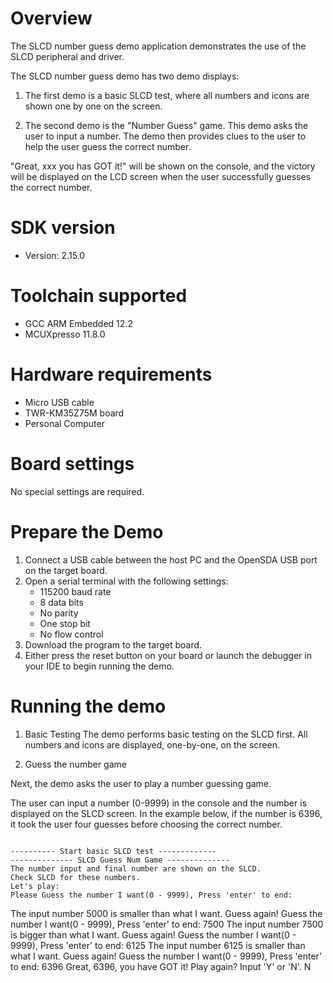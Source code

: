 Overview
========
The SLCD number guess demo application demonstrates the use of the SLCD peripheral and driver.

The SLCD number guess demo has two demo displays:

1. The first demo is a basic SLCD test, where all numbers and icons are shown one by one on the screen.

2. The second demo is the "Number Guess" game. This demo asks the user to input a number. The demo then provides
clues to the user to help the user guess the correct number.

"Great, xxx you has GOT it!" will be shown on the console, and the victory will be displayed on the LCD screen when the
user successfully guesses the correct number.


SDK version
===========
- Version: 2.15.0

Toolchain supported
===================
- GCC ARM Embedded  12.2
- MCUXpresso  11.8.0

Hardware requirements
=====================
- Micro USB cable
- TWR-KM35Z75M board
- Personal Computer

Board settings
==============
No special settings are required.

Prepare the Demo
================
1.  Connect a USB cable between the host PC and the OpenSDA USB port on the target board.
2.  Open a serial terminal with the following settings:
    - 115200 baud rate
    - 8 data bits
    - No parity
    - One stop bit
    - No flow control
3.  Download the program to the target board.
4.  Either press the reset button on your board or launch the debugger in your IDE to begin running the demo.

Running the demo
================
1. Basic Testing
The demo performs basic testing on the SLCD first. All numbers and icons are displayed, one-by-one, on the screen.

2. Guess the number game

Next, the demo asks the user to play a number guessing game.

The user can input a number (0-9999) in the console and the number is displayed on the SLCD screen.
In the example below, if the number is 6396, it took the user four guesses before choosing the correct number.
~~~~~~~~~~~~

---------- Start basic SLCD test -------------
-------------- SLCD Guess Num Game --------------
The number input and final number are shown on the SLCD.
Check SLCD for these numbers.
Let's play:
Please Guess the number I want(0 - 9999), Press 'enter' to end:
~~~~~~~~~~~~

The input number 5000 is smaller than what I want. Guess again!
Guess the number I want(0 - 9999), Press 'enter' to end: 7500
The input number 7500 is bigger than what I want. Guess again!
Guess the number I want(0 - 9999), Press 'enter' to end: 6125
The input number 6125 is smaller than what I want. Guess again!
Guess the number I want(0 - 9999), Press 'enter' to end: 6396
Great, 6396, you have GOT it!
Play again? Input 'Y' or 'N'.
N
~~~~~~~~~~~~~
